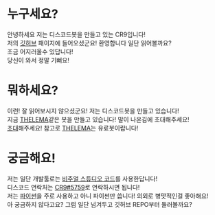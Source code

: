 # 누구세요?
안녕하세요 저는 디스코드봇을 만들고 있는 CR9입니다!\
저의 [깃허브](https://github.com/) 패이지에 들어오셨군요! 환영합니다 일단 읽어볼까요?\
조금 어지러울수 있답니다!\
당신이 와서 정말 기뻐요!

# 뭐하세요?
이런! 잘 읽어보시지 않으셨군요! 저는 디스코드봇을 만들고 있습니다!\
지금 [THELEMA](https://thelema.ggm.pw/)같은 봇을 만들고 있습니다! 말이 나온김에 초대해주세요!\
[초대](https://discord.com/api/oauth2/authorize?client_id=945595127445979186&permissions=8&scope=bot)해주세요!
참고로 [THELEMA](https://thelema.ggm.pw/)는 유료봇이랍니다!

# 궁금해요!
저는 일단 개발툴로는 [비주얼 스튜디오 코드](https://code.visualstudio.com/)를 사용한답니다!\
디스코드 연락처는 [CR9#5759](https://discord.com/)로 연락하시면 됩니다!\
저는 [파이썬](https://www.python.org/)을 주로 사용하고 아니 파이썬만 씁니다! 의외로 병맛적인걸 좋아해요!\
아 궁금하지 않다고요? 그럼 일단 넘겨두고 깃허브 REPO부터 둘러볼까요?
